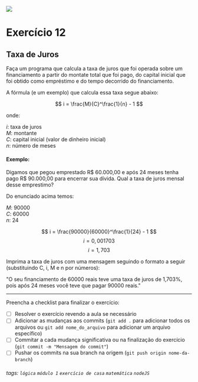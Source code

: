 ![](https://i.imgur.com/xG74tOh.png)

# Exercício 12

## Taxa de Juros

Faça um programa que calcula a taxa de juros que foi operada sobre um financiamento a partir do montate total que foi pago, do capital inicial que foi obtido como empréstimo e do tempo decorrido do financiamento.

A fórmula (e um exemplo) que calcula essa taxa segue abaixo:

$$ i = \frac{M}{C}^\frac{1}{n} - 1 $$

onde:

$i:$ taxa de juros \
$M:$ montante \
$C:$ capital inicial (valor de dinheiro inicial) \
$n:$ número de meses

#### Exemplo:

Digamos que pegou emprestado R$ 60.000,00 e após 24 meses tenha pago R$ 90.000,00 para encerrar sua dívida. Qual a taxa de juros mensal desse emprestimo?

Do enunciado acima temos:

$M:$ 90000 \
$C:$ 60000 \
$n:$ 24

$$ i = \frac{90000}{60000}^\frac{1}{24} - 1 $$
$$ i = 0,001703 $$
$$ i = 1,703% ao mês $$

Imprima a taxa de juros com uma mensagem seguindo o formato a seguir (substituindo C, i, M e n por números):

"O seu financiamento de 60000 reais teve uma taxa de juros de 1,703%, pois após 24 meses você teve que pagar 90000 reais."

---

Preencha a checklist para finalizar o exercício:

- [ ] Resolver o exercício revendo a aula se necessário
- [ ] Adicionar as mudanças aos commits (`git add .` para adicionar todos os arquivos ou `git add nome_do_arquivo` para adicionar um arquivo específico)
- [ ] Commitar a cada mudança significativa ou na finalização do exercício (`git commit -m "Mensagem do commit"`)
- [ ] Pushar os commits na sua branch na origem (`git push origin nome-da-branch`)

###### tags: `lógica` `módulo 1` `exercício de casa` `matemática` `nodeJS`
